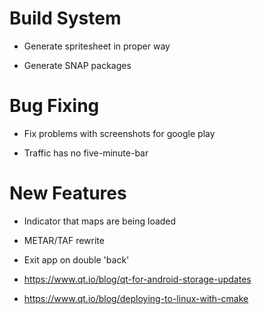 # Build System

* Generate spritesheet in proper way

* Generate SNAP packages


# Bug Fixing

* Fix problems with screenshots for google play

* Traffic has no five-minute-bar


# New Features

* Indicator that maps are being loaded

* METAR/TAF rewrite

* Exit app on double 'back'

* https://www.qt.io/blog/qt-for-android-storage-updates

* https://www.qt.io/blog/deploying-to-linux-with-cmake

